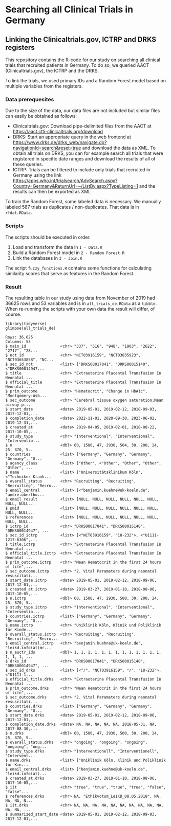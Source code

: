 
# Searching all Clinical Trials in Germany

## Linking the Clinicaltrials.gov, ICTRP and DRKS registers

This repository contains the R-code for our study on searching all clinical trials
that recruited patients in Germany. To do so, we queried AACT
(Clinicaltrials.gov), the ICTRP and the DRKS. 

To link the trials, we used primary IDs and a Random Forest model based on multiple variables from the registers.

### Data prerequesites

Due to the size of the data, our data files are not included but similar files 
can easily be obtained as follows:

- Clinicaltrials.gov: Download pipe-delimited files from the AACT at https://aact.ctti-clinicaltrials.org/download
- DRKS: Start an appropriate query in the web frontend at https://www.drks.de/drks_web/navigate.do?navigationId=search&reset=true and download the data as XML. To obtain all trials on DRKS, you can for example search all trials that were registered in specific date ranges and download the results of all of these queries.
- ICTRP: Trials can be filtered to include only trials that recruited in Germany using the link https://apps.who.int/trialsearch/AdvSearch.aspx?Country=Germany&ReturnUrl=~/ListBy.aspx?TypeListing=1 and the results can then be exported as XML

To train the Random Forest, some labeled data is necessary. We manually labeled 587 trials as duplicates / non-duplicates. That data is in `rfdat.RData`.

### Scripts

The scripts should be executed in order.

1. Load and transform the data in `1 - Data.R`
2. Build a Random Forest model in `2 - Random Forest.R`
3. Link the databases in `3 - Join.R`

The script `fuzzy_functions.R` contains some functions for calculating similarity scores that serve as features in the Random Forest.

### Result

The resulting table in our study using data from November of 2019 had 36625 rows and 53 variables and is in `all_trials_de.RData` as a `tibble`. When re-running the scripts with your own data the result will differ, of course.

```
library(tidyverse)
glimpse(all_trials_de)

Rows: 36,625
Columns: 53
$ main_id               <chr> "337", "516", "948", "1903", "2622", "2717", "28...
$ nct_id                <chr> "NCT03916159", "NCT03835923", "NCT03653858", "NC...
$ sec_id_nct            <list> ["DRKS00017041", "DRKS00015140", <"DRKS00014947...
$ title                 <chr> "Extrauterine Placental Transfusion In Neonatal ...
$ official_title        <chr> "Extrauterine Placental Transfusion In Neonatal ...
$ prim_outcome          <chr> "Hematocrit", "Change in HbA1c", "Montgomery-Asb...
$ sec_outcome           <chr> "Cerebral tissue oxygen saturation;Mean airway p...
$ start_date            <date> 2019-05-01, 2019-02-12, 2018-09-03, 2017-12-01,...
$ completion_date       <date> 2022-11-01, 2020-09-30, 2023-06-02, 2019-12-31,...
$ created_at            <date> 2019-04-05, 2019-02-01, 2018-08-22, 2017-10-05,...
$ study_type            <chr> "Interventional", "Interventional", "Interventio...
$ n                     <dbl> 60, 1500, 47, 2930, 504, 30, 200, 24, 25, 870, 5...
$ countries             <list> ["Germany", "Germany", "Germany", "Germany", "G...
$ agency_class          <list> ["Other", <"Other", "Other", "Other", "Other", ...
$ name                  <list> ["Universitätsklinikum Köln", <"Techniker Krank...
$ overall_status        <chr> "Recruiting", "Recruiting", "Recruiting", "Recru...
$ email_central         <list> [<"benjamin.kuehne@uk-koeln.de", "andre.oberthu...
$ email_result          <list> [NULL, NULL, NULL, NULL, NULL, NULL, NULL, NULL...
$ pmid                  <list> [NULL, NULL, NULL, NULL, NULL, NULL, NULL, NULL...
$ references            <list> [NULL, NULL, NULL, NULL, NULL, NULL, NULL, NULL...
$ ictrp_id              <chr> "DRKS00017041", "DRKS00015140", "DRKS00014947", ...
$ sec_id_ictrp          <list> [<"NCT03916159", "18-232">, <"U1111-1217-6306",...
$ title.ictrp           <chr> "Extrauterine Placental Transfusion In Neonatal ...
$ official_title.ictrp  <chr> "Extrauterine Placental Transfusion In Neonatal ...
$ prim_outcome.ictrp    <chr> "Mean Hematocrit in the first 24 hours of life",...
$ sec_outcome.ictrp     <chr> "2. Vital Parameters during neonatal resuscitati...
$ start_date.ictrp      <date> 2019-05-01, 2019-02-12, 2018-09-06, 2017-12-01,...
$ created_at.ictrp      <date> 2019-03-27, 2019-01-10, 2018-08-06, 2017-10-05,...
$ n.ictrp               <dbl> 60, 1500, 47, 2930, 500, 30, 200, 24, 25, 870, 5...
$ study_type.ictrp      <chr> "Interventional", "Interventional", "Interventio...
$ countries.ictrp       <list> ["Germany", "Germany", "Germany", "Germany", "G...
$ name.ictrp            <chr> "Uniklinik Köln, Klinik und Poliklinik für Kinde...
$ overall_status.ictrp  <chr> "Recruiting", "Recruiting", "Recruiting", "Recru...
$ email_central.ictrp   <chr> "benjamin.kuehne@uk-koeln.de", "leikd.info(at)mr...
$ n_euctr_ids           <dbl> 1, 1, 1, 1, 1, 1, 1, 1, 1, 1, 1, 1, 1, 1, 1, 1, ...
$ drks_id               <chr> "DRKS00017041", "DRKS00015140", "DRKS00014947", ...
$ sec_id_drks           <list> [<"/", "NCT03916159", "/", "18-232">, <"U1111-1...
$ official_title.drks   <chr> "Extrauterine Placental Transfusion In Neonatal ...
$ prim_outcome.drks     <chr> "Mean Hematocrit in the first 24 hours of life",...
$ sec_outcome.drks      <chr> "2. Vital Parameters during neonatal resuscitati...
$ countries.drks        <list> ["Germany", "Germany", "Germany", "Germany", "G...
$ start_date.drks       <date> 2019-05-01, 2019-02-12, 2018-09-06, 2017-12-01,...
$ completion_date.drks  <date> NA, NA, NA, NA, NA, 2018-05-31, NA, 2017-08-30,...
$ n.drks                <dbl> 60, 1500, 47, 2930, 500, 30, 200, 24, 25, 870, 5...
$ overall_status.drks   <chr> "ongoing", "ongoing", "ongoing", "ongoing", "ong...
$ study_type.drks       <chr> "Interventionell", "Interventionell", "Intervent...
$ name.drks             <list> ["Uniklinik Köln, Klinik und Poliklinik für Kin...
$ email_central.drks    <list> ["benjamin.kuehne@uk-koeln.de", "leikd.info(at)...
$ created_at.drks       <date> 2019-03-27, 2019-01-10, 2018-08-06, 2017-10-05,...
$ iit                   <chr> "true", "true", "true", "true", "false", "false"...
$ references.drks       <chr> NA, "Ethikvotum_LeIKD_08.05.2018", NA, NA, NA, N...
$ iit.drks              <chr> NA, NA, NA, NA, NA, NA, NA, NA, NA, NA, NA, NA, ...
$ summarized_start_date <date> 2019-05-01, 2019-02-12, 2018-09-03, 2017-12-01,...
```
